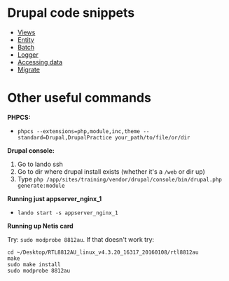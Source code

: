 # Drupal code snippets

 - [Views](views.md)
 - [Entity](entity.md)
 - [Batch](batch.md)
 - [Logger](logger.md)
 - [Accessing data](accessing_data.md)
 - [Migrate](migrate.md)

# Other useful commands
**PHPCS:**
 - `phpcs --extensions=php,module,inc,theme --standard=Drupal,DrupalPractice your_path/to/file/or/dir`
 
**Drupal console:**
1. Go to lando ssh
2. Go to dir where drupal install exists (whether it's a `/web` or dir up)
3. Type `php /app/sites/training/vendor/drupal/console/bin/drupal.php generate:module`

**Running just appserver_nginx_1**
 - `lando start -s appserver_nginx_1`

**Running up Netis card**

Try: `sudo modprobe 8812au`. If that doesn't work try:
```
cd ~/Desktop/RTL8812AU_linux_v4.3.20_16317_20160108/rtl8812au
make
sudo make install
sudo modprobe 8812au
```
